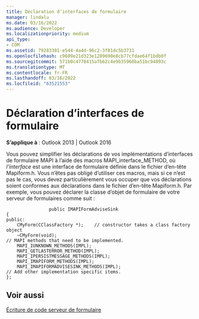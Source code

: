 ```yaml
---
title: Déclaration d’interfaces de formulaire
manager: lindalu
ms.date: 03/16/2022
ms.audience: Developer
ms.localizationpriority: medium
api_type:
- COM
ms.assetid: 79283301-e544-4a4d-96c2-3f81dc5b3731
ms.openlocfilehash: c9609e21d323e1289690e8cb77cfdae64f1bdb0f
ms.sourcegitcommit: 571b0c4770415afb62c4e9b35960ba51bc94893c
ms.translationtype: MT
ms.contentlocale: fr-FR
ms.lasthandoff: 03/16/2022
ms.locfileid: "63521553"
---
```

# <a name="declaring-form-interfaces"></a>Déclaration d’interfaces de formulaire

**S’applique à** : Outlook 2013 | Outlook 2016
  
Vous pouvez simplifier les déclarations de vos implémentations d’interfaces de formulaire MAPI à l’aide des macros MAPI_interface_METHOD, où _l’interface_ est une interface de formulaire définie dans le fichier d’en-tête Mapiform.h. Vous n’êtes pas obligé d’utiliser ces macros, mais si ce n’est pas le cas, vous devez particulièrement vous occuper que vos déclarations soient conformes aux déclarations dans le fichier d’en-tête Mapiform.h. Par exemple, vous pouvez déclarer la classe d’objet de formulaire de votre serveur de formulaires comme suit :
  
```cppclass CMyForm : public IPersistMessage, public IMAPIForm,
                public IMAPIFormAdviseSink
{
public:
    CMyForm(CClassFactory *);    // constructor takes a class factory object
    ~CMyForm(void);
// MAPI methods that need to be implemented.
    MAPI_IUNKNOWN_METHODS(IMPL);
    MAPI_GETLASTERROR_METHOD(IMPL);
    MAPI_IPERSISTMESSAGE_METHODS(IMPL);
    MAPI_IMAPIFORM_METHODS(IMPL);
    MAPI_IMAPIFORMADVISESINK_METHODS(IMPL);
// Add other implementation specific items.
};

```

## <a name="see-also"></a>Voir aussi

[Écriture de code serveur de formulaire](writing-form-server-code.md)
